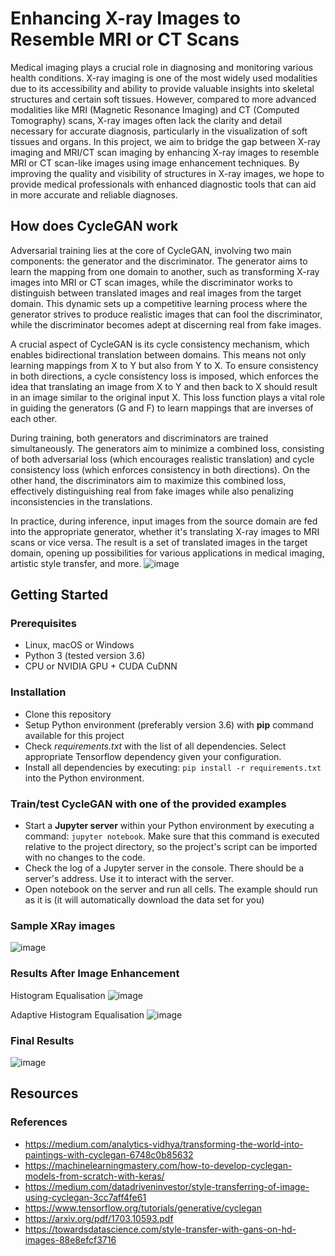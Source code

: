 # Enhancing X-ray Images to Resemble MRI or CT Scans
Medical imaging plays a crucial role in diagnosing and monitoring various health conditions. X-ray imaging is one of the most widely used modalities due to its accessibility and ability to provide valuable insights into skeletal structures and certain soft tissues. However, compared to more advanced modalities like MRI (Magnetic Resonance Imaging) and CT (Computed Tomography) scans, X-ray images often lack the clarity and detail necessary for accurate diagnosis, particularly in the visualization of soft tissues and organs.
In this project, we aim to bridge the gap between X-ray imaging and MRI/CT scan imaging by enhancing X-ray images to resemble MRI or CT scan-like images using image enhancement techniques. By improving the quality and visibility of structures in X-ray images, we hope to provide medical professionals with enhanced diagnostic tools that can aid in more accurate and reliable diagnoses.


## How does CycleGAN work
Adversarial training lies at the core of CycleGAN, involving two main components: the generator and the discriminator. The generator aims to learn the mapping from one domain to another, such as transforming X-ray images into MRI or CT scan images, while the discriminator works to distinguish between translated images and real images from the target domain. This dynamic sets up a competitive learning process where the generator strives to produce realistic images that can fool the discriminator, while the discriminator becomes adept at discerning real from fake images.

A crucial aspect of CycleGAN is its cycle consistency mechanism, which enables bidirectional translation between domains. This means not only learning mappings from X to Y but also from Y to X. To ensure consistency in both directions, a cycle consistency loss is imposed, which enforces the idea that translating an image from X to Y and then back to X should result in an image similar to the original input X. This loss function plays a vital role in guiding the generators (G and F) to learn mappings that are inverses of each other.

During training, both generators and discriminators are trained simultaneously. The generators aim to minimize a combined loss, consisting of both adversarial loss (which encourages realistic translation) and cycle consistency loss (which enforces consistency in both directions). On the other hand, the discriminators aim to maximize this combined loss, effectively distinguishing real from fake images while also penalizing inconsistencies in the translations.

In practice, during inference, input images from the source domain are fed into the appropriate generator, whether it's translating X-ray images to MRI scans or vice versa. The result is a set of translated images in the target domain, opening up possibilities for various applications in medical imaging, artistic style transfer, and more.
![image](https://github.com/vihan17/GANsproject/assets/91966446/fec55559-272f-465c-ac1b-c7daea754117)


## Getting Started

### Prerequisites
- Linux, macOS or Windows
- Python 3 (tested version 3.6)
- CPU or NVIDIA GPU + CUDA CuDNN

### Installation
- Clone this repository
- Setup Python environment (preferably version 3.6) with **pip** command available for this project
- Check _requirements.txt_ with the list of all dependencies. Select appropriate Tensorflow dependency given your configuration.
- Install all dependencies by executing: `pip install -r requirements.txt` into the Python environment.

### Train/test CycleGAN with one of the provided examples
- Start a **Jupyter server** within your Python environment by executing a command: `jupyter notebook`. Make sure that this command is executed relative to the project directory, so the project's script can be imported with no changes to the code.
- Check the log of a Jupyter server in the console. There should be a server's address. Use it to interact with the server.
- Open notebook on the server and run all cells. The example should run as it is (it will automatically download the data set for you)

### Sample XRay images

![image](https://github.com/vihan17/GANsproject/assets/91966446/fd82d0f1-3b4d-4c3b-b2ee-044acf71b033)


### Results After Image Enhancement
Histogram Equalisation
![image](https://github.com/vihan17/GANsproject/assets/91966446/5ed5c9c7-914b-44a5-859c-cc2aa13d958c)

Adaptive Histogram Equalisation
![image](https://github.com/vihan17/GANsproject/assets/91966446/bce75a91-df13-4635-8b94-be75b7d0063e)

### Final Results

![image](https://github.com/vihan17/GANsproject/assets/91966446/2395f1a2-3685-4cf7-bee6-8a72b9441d90)


## Resources

### References
- https://medium.com/analytics-vidhya/transforming-the-world-into-paintings-with-cyclegan-6748c0b85632
- https://machinelearningmastery.com/how-to-develop-cyclegan-models-from-scratch-with-keras/
- https://medium.com/datadriveninvestor/style-transferring-of-image-using-cyclegan-3cc7aff4fe61
- https://www.tensorflow.org/tutorials/generative/cyclegan
- https://arxiv.org/pdf/1703.10593.pdf
- https://towardsdatascience.com/style-transfer-with-gans-on-hd-images-88e8efcf3716

